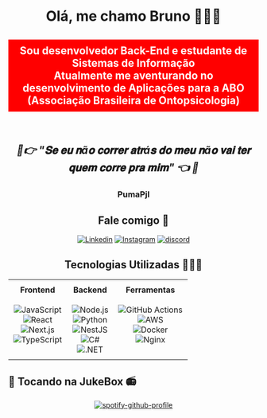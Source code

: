 <div align="center">
  <h1>Olá, me chamo Bruno 🙋🏽‍♂️</h1> 
  <h2 style="background-color: red; padding: 10px; color: white;">
    Sou desenvolvedor Back-End e estudante de Sistemas de Informação<br/>
    Atualmente me aventurando no desenvolvimento de Aplicações para a ABO (Associação Brasileira de Ontopsicologia)
  </h2>

<br>



<h2><i>🍃👉 "𝐒𝐞 𝐞𝐮 𝐧ã𝐨 𝐜𝐨𝐫𝐫𝐞𝐫 𝐚𝐭𝐫á𝐬 𝐝𝐨 𝐦𝐞𝐮 𝐧ã𝐨 𝐯𝐚𝐢 𝐭𝐞𝐫 𝐪𝐮𝐞𝐦 𝐜𝐨𝐫𝐫𝐞 𝐩𝐫𝐚 𝐦𝐢𝐦" 👈 🍃</i></h2> 
<h3>PumaPjl</h3>  





## Fale comigo 📩
[![Linkedin](https://img.shields.io/badge/LinkedIn-0077B5?style=for-the-badge&logo=linkedin&logoColor=white)](https://www.linkedin.com/in/brunok-siqueirap/)  [![Instagram](https://img.shields.io/badge/Instagram-E4405F?style=for-the-badge&logo=instagram&logoColor=white)](https://www.instagram.com/brunok.siq/) [![discord](https://img.shields.io/badge/Discord-7289DA?style=for-the-badge&logo=discord&logoColor=white)](https://discord.com/channels/brunosiqueira)



  
## Tecnologias Utilizadas 👨🏽‍💻
<table style="border-collapse: collapse; width: 100%;">
    <tr>
        <th style="text-align: center; padding: 10px;">Frontend</th>
        <th style="text-align: center; padding: 10px;">Backend</th>
        <th style="text-align: center; padding: 10px;">Ferramentas</th>
    </tr>
    <tr>
        <td style="text-align: center; vertical-align: top; padding: 10px;">
            <img src="https://img.shields.io/badge/JavaScript-323330?style=for-the-badge&logo=javascript&logoColor=F7DF1E" alt="JavaScript"><br>
            <img src="https://shields.io/badge/react-black?logo=react&style=for-the-badge" alt="React"><br>
            <img src="https://img.shields.io/badge/Next.js-000000?style=for-the-badge&logo=next.js&logoColor=white" alt="Next.js"><br>
            <img src="https://img.shields.io/badge/TypeScript-007ACC?style=for-the-badge&logo=typescript&logoColor=white" alt="TypeScript">
        </td>
        <td style="text-align: center; vertical-align: top; padding: 10px;">
            <img src="https://img.shields.io/badge/Node.js-43853D?style=for-the-badge&logo=node.js&logoColor=white" alt="Node.js"><br>
            <img src="https://img.shields.io/badge/Python-14354C?style=for-the-badge&logo=python&logoColor=white" alt="Python"><br>
            <img src="https://img.shields.io/badge/NestJS-E0234E?style=for-the-badge&logo=nestjs&logoColor=white" alt="NestJS"><br>
            <img src="https://img.shields.io/badge/C%23-239120?style=for-the-badge&logo=c-sharp&logoColor=white" alt="C#"><br>
            <img src="https://img.shields.io/badge/.NET-5C2D91?style=for-the-badge&logo=.net&logoColor=white" alt=".NET">
        </td>
        <td style="text-align: center; vertical-align: top; padding: 10px;">
            <img src="https://img.shields.io/badge/GitHub_Actions-2088FF?style=for-the-badge&logo=github-actions&logoColor=white" alt="GitHub Actions"><br>
            <img src="https://img.shields.io/badge/AWS-232F3E?style=for-the-badge&logo=amazon-aws&logoColor=white" alt="AWS"><br>
            <img src="https://img.shields.io/badge/Docker-2496ED?style=for-the-badge&logo=docker&logoColor=white" alt="Docker"><br>
            <img src="https://img.shields.io/badge/Nginx-009639?style=for-the-badge&logo=nginx&logoColor=white" alt="Nginx">
        </td>
    </tr>
</table>

</div>

## 🎵 Tocando na JukeBox  📻

<div align="center">
  
[![spotify-github-profile](https://spotify-github-profile.kittinanx.com/api/view?uid=u6fpirojbqus25feuz5ziqlah&cover_image=true&theme=default&show_offline=false&background_color=121212&interchange=false)](https://github.com/kittinan/spotify-github-profile)
  
</div
